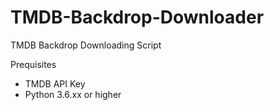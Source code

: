 # TMDB-Backdrop-Downloader
TMDB Backdrop Downloading Script 

Prequisites 
- TMDB API Key
- Python 3.6.xx or higher
